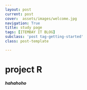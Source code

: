 ```yaml
---
layout: post
current: post
cover:  assets/images/welcome.jpg
navigation: True
title: study page
tags: [ITEMBAY IT BLOG]
subclass: 'post tag-getting-started'
class: post-template

---
```


<h1> project R </h1>

***hahahoho***